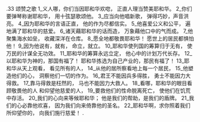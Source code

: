 .33 
颂赞之歌 
1_义人哪，你们当因耶和华欢唿， 
正直人理当赞美耶和华。 
2_你们要弹琴称谢耶和华， 
用十弦瑟歌颂他。 
3_应当向他唱新歌， 
弹得巧妙，声音洪亮。 
4_因为耶和华的言语正直， 
他的作为尽都信实。 
5_他喜爱公义和公平， 
遍地满了耶和华的慈爱。 
6_诸天藉耶和华的话而造， 
万象藉他口中的气而成。 
7_他聚集海水如垒， 
收藏深洋在仓库。 
8_愿全地都敬畏耶和华！ 
愿世上的居民都惧怕他！ 
9_因为他说有，就有， 
命立，就立。 
10_耶和华使列国的筹算归于无有， 
使万民的计谋全无功效。 
11_耶和华的筹算永远立定， 
他心中的计划万代长存。 
12_以耶和华为神的，那国有福了！ 
耶和华拣选为自己产业的，那民有福了！ 
13_耶和华从天上观看， 
看见所有的人， 
14_从他的居所察看地上每一个居民， 
15_他塑造他们的心， 
洞察他们一切的作为。 
16_君王不能因兵多得胜， 
勇士不能因力大得救。 
17_靠马得救是枉然的， 
马也不能因力大救人。 
18_看哪，耶和华的眼目看顾敬畏他的人 
和仰望他慈爱的人， 
19_要救他们的性命脱离死亡， 
使他们在饥荒中存活。 
20_我们的心向来等候耶和华； 
他是我们的帮助，是我们的盾牌。 
21_我们的心必靠他欢喜， 
因为我们向来倚靠他的圣名。 
22_耶和华啊，求你照着我们所仰望你的， 
向我们施行慈爱！ 
.